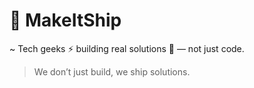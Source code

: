 # 🚀 MakeItShip
~ Tech geeks ⚡ building real solutions 🔭 — not just code.

> We don’t just build, we ship solutions.

